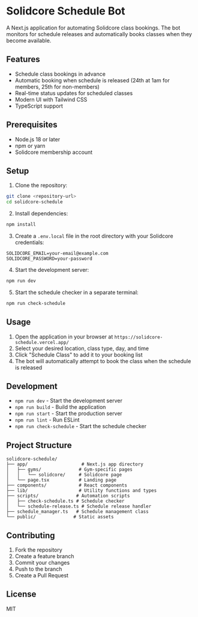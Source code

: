 # Solidcore Schedule Bot

A Next.js application for automating Solidcore class bookings. The bot monitors for schedule releases and automatically books classes when they become available.

## Features

- Schedule class bookings in advance
- Automatic booking when schedule is released (24th at 1am for members, 25th for non-members)
- Real-time status updates for scheduled classes
- Modern UI with Tailwind CSS
- TypeScript support

## Prerequisites

- Node.js 18 or later
- npm or yarn
- Solidcore membership account

## Setup

1. Clone the repository:
```bash
git clone <repository-url>
cd solidcore-schedule
```

2. Install dependencies:
```bash
npm install
```

3. Create a `.env.local` file in the root directory with your Solidcore credentials:
```
SOLIDCORE_EMAIL=your-email@example.com
SOLIDCORE_PASSWORD=your-password
```

4. Start the development server:
```bash
npm run dev
```

5. Start the schedule checker in a separate terminal:
```bash
npm run check-schedule
```

## Usage

1. Open the application in your browser at `https://solidcore-schedule.vercel.app/`
2. Select your desired location, class type, day, and time
3. Click "Schedule Class" to add it to your booking list
4. The bot will automatically attempt to book the class when the schedule is released

## Development

- `npm run dev` - Start the development server
- `npm run build` - Build the application
- `npm run start` - Start the production server
- `npm run lint` - Run ESLint
- `npm run check-schedule` - Start the schedule checker

## Project Structure

```
solidcore-schedule/
├── app/                    # Next.js app directory
│   ├── gyms/              # Gym-specific pages
│   │   └── solidcore/     # Solidcore page
│   └── page.tsx           # Landing page
├── components/            # React components
├── lib/                   # Utility functions and types
├── scripts/              # Automation scripts
│   ├── check-schedule.ts # Schedule checker
│   └── schedule-release.ts # Schedule release handler
├── schedule_manager.ts   # Schedule management class
└── public/              # Static assets
```

## Contributing

1. Fork the repository
2. Create a feature branch
3. Commit your changes
4. Push to the branch
5. Create a Pull Request

## License

MIT 

